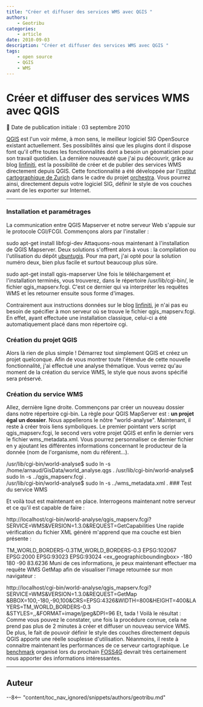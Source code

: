 ```yaml
---
title: "Créer et diffuser des services WMS avec QGIS "
authors:
    - Geotribu
categories:
    - article
date: 2010-09-03
description: "Créer et diffuser des services WMS avec QGIS "
tags:
    - open source
    - QGIS
    - WMS
---
```


# Créer et diffuser des services WMS avec QGIS

:calendar: Date de publication initiale : 03 septembre 2010

[QGIS](https://www.qgis.org/) est l'un voir même, à mon sens, le meilleur logiciel SIG OpenSource existant actuellement. Ses possibilités ainsi que les plugins dont il dispose font qu'il offre toutes les fonctionnalités dont a besoin un géomaticien pour son travail quotidien. La dernière nouveauté que j'ai pu découvrir, grâce au blog [linfiniti](http://linfiniti.com/2010/08/qgis-mapserver-a-wms-server-for-the-masses/), est la possibilité de créer et de publier des services WMS directement depuis QGIS. Cette fonctionnalité a été développée par l'[institut cartographique de Zurich](http://www.karto.ethz.ch/) dans le cadre du projet [orchestra](http://www.eu-orchestra.org/). Vous pourrez ainsi, directement depuis votre logiciel SIG, définir le style de vos couches avant de les exporter sur Internet.

----

### Installation et paramétrages

La communication entre QGIS Mapserver et notre serveur Web s'appuie sur le protocole CGI/FCGI. Commençons alors par l'installer :

sudo apt-get install libfcgi-dev Attaquons-nous maintenant à l'installation de QGIS Mapserver. Deux solutions s'offrent alors à vous : la compilation ou l'utilisation du dépôt [ubuntugis](https://launchpad.net/~ubuntugis/+archive/ubuntugis-unstable). Pour ma part, j'ai opté pour la solution numéro deux, bien plus facile et surtout beaucoup plus sûre.

sudo apt-get install qgis-mapserver Une fois le téléchargement et l'installation terminés, vous trouverez, dans le répertoire /usr/lib/cgi-bin/, le fichier qgis\_mapserv.fcgi. C'est ce dernier qui va interpréter les requêtes WMS et les retourner ensuite sous forme d'images.

Contrairement aux instructions données sur le blog [linfiniti](http://linfiniti.com/2010/08/qgis-mapserver-a-wms-server-for-the-masses/), je n'ai pas eu besoin de spécifier à mon serveur où se trouve le fichier qgis\_mapserv.fcgi. En effet, ayant effectuée une installation classique, celui-ci a été automatiquement placé dans mon répertoire cgi.

### Création du projet QGIS

Alors là rien de plus simple ! Démarrez tout simplement QGIS et créez un projet quelconque. Afin de vous montrer toute l'étendue de cette nouvelle fonctionnalité, j'ai effectué une analyse thématique. Vous verrez qu'au moment de la création du service WMS, le style que nous avons spécifié sera préservé.

### Création du service WMS

Allez, dernière ligne droite. Commençons par créer un nouveau dossier dans notre répertoire cgi-bin. La règle pour QGIS MapServer est : **un projet égal un dossier**. Nous appellerons le nôtre "world-analyse". Maintenant, il reste à créer trois liens symboliques. Le premier pointant vers script qgis\_mapserv.fcgi, le second vers votre projet QGIS et enfin le dernier vers le fichier wms\_metadata.xml. Vous pourrez personnaliser ce dernier fichier en y ajoutant les différentes informations concernant le producteur de la donnée (nom de l'organisme, nom du référent...).

/usr/lib/cgi-bin/world-analyse$ sudo ln -s /home/arnaud/GisData/world\_analyse.qgs . /usr/lib/cgi-bin/world-analyse$ sudo ln -s ../qgis\_mapserv.fcgi .  
/usr/lib/cgi-bin/world-analyse$ sudo ln -s ../wms\_metadata.xml . ### Test du service WMS

Et voilà tout est maintenant en place. Interrogeons maintenant notre serveur et ce qu'il est capable de faire :

http://localhost/cgi-bin/world-analyse/qgis\_mapserv.fcgi?SERVICE=WMS&VERSION=1.3.0&REQUEST=GetCapabilities Une rapide vérification du fichier XML généré m'apprend que ma couche est bien présente :

TM\_WORLD\_BORDERS-0.3TM\_WORLD\_BORDERS-0.3  EPSG:102067 EPSG:2000 EPSG:93023 EPSG:93024 <ex\_geographicboundingbox> -180 180 -90 83.6236  <!-- <Name>default</Name> <Title>default</Title> -->  Muni de ces informations, je peux maintenant effectuer ma requête WMS GetMap afin de visualiser l'image retournée sur mon navigateur :

http://localhost/cgi-bin/world-analyse/qgis\_mapserv.fcgi?SERVICE=WMS&VERSION=1.3.0&REQUEST=GetMap &BBOX=100,-180,-90,100&CRS=EPSG:4326&WIDTH=800&HEIGHT=400&LAYERS=TM\_WORLD\_BORDERS-0.3 &STYLES=,,&FORMAT=image/jpeg&DPI=96 Et, tada ! Voilà le résultat : Comme vous pouvez le constater, une fois la procédure connue, cela ne prend pas plus de 2 minutes à créer et diffuser un nouveau service WMS. De plus, le fait de pouvoir définir le style des couches directement depuis QGIS apporte une réelle souplesse d'utilisation. Néanmoins, il reste à connaitre maintenant les performances de ce serveur cartographique. Le [benchmark](http://blog.opengeo.org/2010/08/16/wms-benchmarking/) organisé lors du prochain [FOSS4G](http://2010.foss4g.org/) devrait très certainement nous apporter des informations intéressantes.

----

## Auteur

--8<-- "content/toc_nav_ignored/snippets/authors/geotribu.md"
